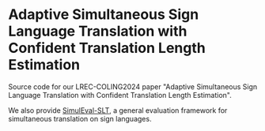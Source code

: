# Adaptive Simultaneous Sign Language Translation with Confident Translation Length Estimation
Source code for our LREC-COLING2024 paper "Adaptive Simultaneous Sign Language Translation with Confident Translation Length Estimation".

We also provide [SimulEval-SLT](https://github.com/tongsun99/SimulEval-SLT), a general evaluation framework for simultaneous translation on sign languages.
